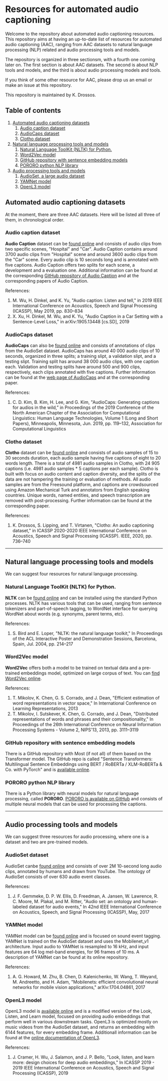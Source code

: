 # Resources for automated audio captioning

Welcome to the repository about automated audio captioning resources.
This repository aims at having an up-to-date list of resources for
automated audio captioning (AAC), ranging from AAC datasets to natural
language processing (NLP) related and audio processing tools and models. 

The repository is organized in three sectionsm, with a fourth one coming
later on. The first section is about AAC datasets. The second is about NLP
tools and models, and the third is about audio processing models and
tools. 

If you think of some other resource for AAC, please drop us an email
or make an issue at this repository. 

This repository is maintained by K. Drossos. 

## Table of contents

1. [Automated audio captioning datasets](#automated-audio-captioning-datasets)   
   1. [Audio caption dataset](#audio-caption-dataset)
   1. [AudioCaps dataset](#audioCaps-dataset)
   1. [Clotho dataset](#clotho-dataset)
1. [Natural language processing tools and models](#natural-language-processing-tools-and-models) 
   1. [Natural Language ToolKit (NLTK) for Python.](#natural-language-toolKit-(NLTK)-for-python)
   1. [Word2Vec model](#word2Vec-model)
   1. [GitHub repository with sentence embedding models](#gitHub-repository-with-sentence-embedding-models)
   1. [PORORO python NLP library](#pororo-python-nlp-library)
1. [Audio processing tools and models](#audio-processing-tools-and-models) 
   1. [AudioSet, a large audio dataset](#audioSet-dataset)
   1. [YAMNet model](#yamnet-model)
   1. [OpenL3 model](#openl3-model)

## Automated audio captioning datasets

At the moment, there are three AAC datasets. Here will be listed all three of them, in chronological order. 

### Audio caption dataset

**Audio Caption** dataset can be [found online](https://www.github.com/richermans/AudioCaption)
and consists of audio clips from two specific scenes, "Hospital" and "Car".
Audio Caption contains around 3700 audio clips from "Hospital" scene and
around 3600 audio clips from the "Car" scene. Every audio clip is
10 seconds long and is annotated with five captions. Audio Caption
offers two splits for each scene, a development and a evaluation one.
Additional information can be found at the corresponding
[GitHub repository of Audio Caption](www.github.com/richermans/AudioCaption)
and at the corresponding papers of Audio Caption.

References: 

1. M. Wu, H. Dinkel, and K. Yu, "Audio caption: Listen and tell," in 2019 IEEE International Conference on Acoustics, Speech and Signal Processing (ICASSP), May 2019, pp. 830–834
2. X. Xu, H. Dinkel, M. Wu, and K. Yu, "Audio Caption in a Car Setting with a Sentence-Level Loss," in arXiv:1905.13448 [cs.SD], 2019

### AudioCaps dataset

**AudioCaps** can also be [found online](https://audiocaps.github.io) and
consists of annotations of clips from the AudioSet dataset. AudioCaps
has around 40 000 audio clips of 10 seconds, organized in three splits;
a training slipt, a validation slipt, and a testing slipt. Training
split has around 38 000 audio clips, with one caption each. Validation
and testing splits have around 500 and 900 clips, respectively, each
clips annotated with five captions. Further information can be found
at the [web page of AudioCaps](https://audiocaps.github.io) and at
the corresponding paper.

References:

1. C. D. Kim, B. Kim, H. Lee, and G. Kim, "AudioCaps: Generating captions for audios in the wild,” in Proceedings of the 2019 Conference of the North American Chapter of the Association for Computational Linguistics: Human Language Technologies, Volume 1 (Long and Short Papers), Minneapolis, Minnesota, Jun. 2019, pp. 119–132, Association for Computational Linguistics

### Clotho dataset

**Clotho** dataset can be [found online]() and consists of audio samples of
15 to 30 seconds duration, each audio sample having five captions of eight
to 20 words length. There is a total of 4981 audio samples in Clotho, with
24 905 captions (i.e. 4981 audio samples * 5 captions per each sample).
Clotho is built with focus on audio content and caption diversity, and the
splits of the data are not hampering the training or evaluation of methods.
All audio samples are from the Freesound platform, and captions are
crowdsourced using Amazon Mechanical Turk and annotators from English speaking
countries. Unique words, named entities, and speech transcription are
removed with post-processing. Further information can be found at the
corresponding paper. 

References: 

1. K. Drossos, S. Lipping, and T. Virtanen, "Clotho: An audio captioning dataset," in ICASSP 2020-2020 IEEE International Conference on Acoustics, Speech and Signal Processing (ICASSP). IEEE, 2020, pp. 736–740

----

## Natural language processing tools and models

We can suggest four resources for natural language processing.

### Natural Language ToolKit (NLTK) for Python. 
**NLTK** can be [found online](https://www.nltk.org) and can be installed
using the standard Python processes. NLTK has various tools that can be
used, ranging from sentence tokenizers and part-of-speech tagging, to
WordNet interface for querying WordNet about words (e.g. synonyms, parent
terms, etc).

References: 
   
1. S. Bird and E. Loper, "NLTK: the natural language toolkit," In Proceedings of the ACL Interactive Poster and Demonstration Sessions, Barcelona, Spain, Jul. 2004, pp. 214–217

### Word2Vec model
**Word2Vec** offers both a model to be trained on textual data and a
pre-trained embeddings model, optimized on large corpus of text. You
can [find Word2Vec online](https://code.google.com/archive/p/word2vec/). 

References: 

1. T. Mikolov, K. Chen, G. S. Corrado, and J. Dean, "Efficient estimation of word representations in vector space," In International Conference on Learning Representations, 2013
1. T. Mikolov, I. Sutskever, K. Chen, G. Corrado, and J. Dean, "Distributed representations of words and phrases and their compositionality," In Proceedings of the 26th International Conference on Neural Information Processing Systems - Volume 2, NIPS'13, 2013, pp. 3111–3119

### GitHub repository with sentence embedding models
There is a GitHub repository with Most (if not all) of them based on the Transformer model.
The GitHub repo is called "Sentence Transformers: Multilingual Sentence
Embeddings using BERT / RoBERTa / XLM-RoBERTa & Co. with PyTorch" and
is [available online](https://github.com/UKPLab/sentence-transformers).
   
### PORORO python NLP library
There is a Python library with neural models for natural language processing,
called **PORORO**. [PORORO is available on GitHub](https://github.com/kakaobrain/pororo)
and consists of multiple neural models that can be used for processing
the captions.

----

## Audio processing tools and models

We can suggest three resources for audio processing, where one is a dataset and two are pre-trained models.

### AudioSet dataset

AudioSet canbe [found online](https://research.google.com/audioset/) and
consists of over 2M 10-second long audio clips, annotated by humans and
drawn from YouTube. The ontology of AudioSet consists of over 630 audio
event classes.

References: 

1. J. F. Gemmeke, D. P. W. Ellis, D. Freedman, A. Jansen, W. Lawrence, R. C. Moore, M. Plakal, and M. Ritter, "Audio set: an ontology and human-labeled dataset for audio events," In 42nd IEEE International Conference on Acoustics, Speech, and Signal Processing (ICASSP), May, 2017

### YAMNet model

YAMNet model can be [found online](https://github.com/tensorflow/models/tree/master/research/audioset/yamnet)
and is focused on sound event tagging. YAMNet is trained on the AudioSet dataset
and uses the Mobilenet_v1 architecture. Input audio to YAMNet is resampled to 16
kHz, and input features are 64 log mel-band energies, for 96 frames of 10 ms. A
description of YAMNet can be found at its online repository.

References: 

1. A. G. Howard, M. Zhu, B. Chen, D. Kalenichenko, W. Wang, T. Weyand, M. Andreetto, and H. Adam, "Mobilenets: efficient convolutional neural networks for mobile vision applications," arXiv:1704.04861, 2017

### OpenL3 model

OpenL3 model is [available online](https://github.com/marl/openl3) and is a
modified version of the Look, Listen, and Learn model, focused on providing
audio embeddings that perform well in various downstream tasks. OpenL3 is optimized
mostly on music videos from the AudioSet dataset, and returns an embedding with
6144 features, for every embedding frame. Additionall information can be found at
the [online documentation of OpenL3](https://openl3.readthedocs.io/en/latest/tutorial.html).

References:

1. J. Cramer, H. Wu, J. Salamon, and J. P. Bello, "Look, listen, and learn more: design choices for deep audio embeddings," In ICASSP 2019 - 2019 IEEE International Conference on Acoustics, Speech and Signal Processing (ICASSP), 2019
